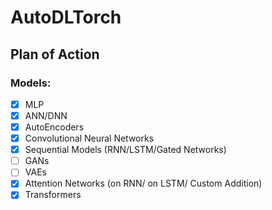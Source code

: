 # AutoDLTorch

## Plan of Action

### Models:
- [x] MLP
- [x] ANN/DNN
- [x] AutoEncoders
- [x] Convolutional Neural Networks
- [x] Sequential Models (RNN/LSTM/Gated Networks)
- [ ] GANs
- [ ] VAEs
- [x] Attention Networks (on RNN/ on LSTM/ Custom Addition)
- [x] Transformers

